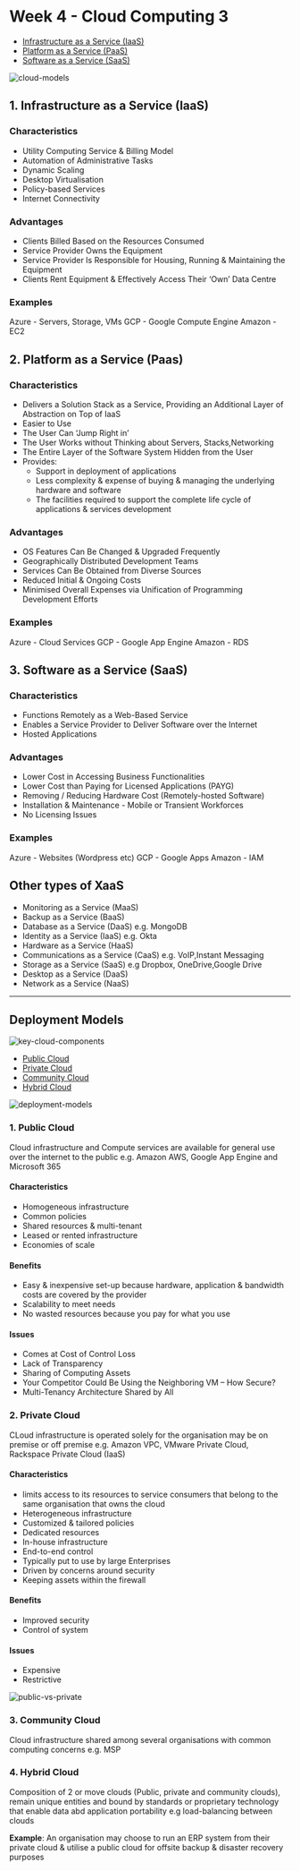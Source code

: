 # Week 4 - Cloud Computing 3

- [Infrastructure as a Service (IaaS)](<##1.%20Infrastructure%20as%20a%20Service%20(Iaas)>)
- [Platform as a Service (PaaS)](<##2.%20Platform%20as%20a%20Service%20(Paas)>)
- [Software as a Service (SaaS)](<##3.%20Software%20as%20a%20Service%20(Saas)>)

![cloud-models](images/cloud-models.png)

## 1. Infrastructure as a Service (IaaS)

### Characteristics

- Utility Computing Service & Billing Model
- Automation of Administrative Tasks
- Dynamic Scaling
- Desktop Virtualisation
- Policy-based Services
- Internet Connectivity

### Advantages

- Clients Billed Based on the Resources Consumed
- Service Provider Owns the Equipment
- Service Provider Is Responsible for Housing, Running & Maintaining the Equipment
- Clients Rent Equipment & Effectively Access Their ‘Own’ Data Centre

### Examples

Azure - Servers, Storage, VMs
GCP - Google Compute Engine
Amazon - EC2

## 2. Platform as a Service (Paas)

### Characteristics

- Delivers a Solution Stack as a Service, Providing an Additional Layer of Abstraction on Top of IaaS
- Easier to Use
- The User Can ‘Jump Right in’
- The User Works without Thinking about Servers, Stacks,Networking
- The Entire Layer of the Software System Hidden from the User
- Provides:
  - Support in deployment of applications
  - Less complexity & expense of buying & managing the underlying hardware and software
  - The facilities required to support the complete life cycle of applications & services development

### Advantages

- OS Features Can Be Changed & Upgraded Frequently
- Geographically Distributed Development Teams
- Services Can Be Obtained from Diverse Sources
- Reduced Initial & Ongoing Costs
- Minimised Overall Expenses via Unification of Programming Development Efforts

### Examples

Azure - Cloud Services
GCP - Google App Engine
Amazon - RDS

## 3. Software as a Service (SaaS)

### Characteristics

- Functions Remotely as a Web-Based Service
- Enables a Service Provider to Deliver Software over the Internet
- Hosted Applications

### Advantages

- Lower Cost in Accessing Business Functionalities
- Lower Cost than Paying for Licensed Applications (PAYG)
- Removing / Reducing Hardware Cost (Remotely-hosted Software)
- Installation & Maintenance - Mobile or Transient Workforces
- No Licensing Issues

### Examples

Azure - Websites (Wordpress etc)
GCP - Google Apps
Amazon - IAM

## Other types of XaaS

- Monitoring as a Service (MaaS)
- Backup as a Service (BaaS)
- Database as a Service (DaaS) e.g. MongoDB
- Identity as a Service (IaaS) e.g. Okta
- Hardware as a Service (HaaS)
- Communications as a Service (CaaS) e.g. VoIP,Instant Messaging
- Storage as a Service (SaaS) e.g Dropbox, OneDrive,Google Drive
- Desktop as a Service (DaaS)
- Network as a Service (NaaS)

---

## Deployment Models

![key-cloud-components](images/key-cloud-components.png)

- [Public Cloud](###1.%20Public%20Cloud)
- [Private Cloud](###2.%20Private%20Cloud)
- [Community Cloud](###3.%20Community%20Cloud)
- [Hybrid Cloud](###4.%20Hybrid%20Cloud)

![deployment-models](images/deployment-models.png)

### 1. Public Cloud

Cloud infrastructure and Compute services are available for general use over the internet to the public e.g. Amazon AWS, Google App Engine and Microsoft 365

#### Characteristics

- Homogeneous infrastructure
- Common policies
- Shared resources & multi-tenant
- Leased or rented infrastructure
- Economies of scale

#### Benefits

- Easy & inexpensive set-up because hardware, application & bandwidth costs are covered by the provider
- Scalability to meet needs
- No wasted resources because you pay for what you use

#### Issues

- Comes at Cost of Control Loss
- Lack of Transparency
- Sharing of Computing Assets
- Your Competitor Could Be Using the Neighboring VM – How Secure?
- Multi-Tenancy Architecture Shared by All

### 2. Private Cloud

CLoud infrastructure is operated solely for the organisation may be on premise or off premise e.g. Amazon VPC, VMware Private Cloud, Rackspace Private Cloud (IaaS)

#### Characteristics

- limits access to its resources to service consumers that belong to the same organisation that owns the cloud
- Heterogeneous infrastructure
- Customized & tailored policies
- Dedicated resources
- In-house infrastructure
- End-to-end control
- Typically put to use by large Enterprises
- Driven by concerns around security
- Keeping assets within the firewall

#### Benefits

- Improved security
- Control of system

#### Issues

- Expensive
- Restrictive

![public-vs-private](images/public-vs-private.png)

### 3. Community Cloud

Cloud infrastructure shared among several organisations with common computing concerns e.g. MSP

### 4. Hybrid Cloud

Composition of 2 or move clouds (Public, private and community clouds), remain unique entities and bound by standards or proprietary technology that enable data abd application portability e.g load-balancing between clouds

**Example**:
An organisation may choose to run an ERP system from their private cloud & utilise a public cloud for offsite backup & disaster
recovery purposes
